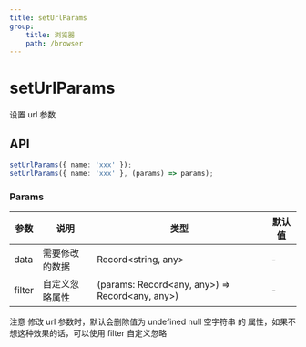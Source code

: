 ```yaml
---
title: setUrlParams
group:
    title: 浏览器
    path: /browser
---
```


# setUrlParams

设置 url 参数

## API

```ts
setUrlParams({ name: 'xxx' });
setUrlParams({ name: 'xxx' }, (params) => params);
```

### Params

| 参数   | 说明           | 类型                                            | 默认值 |
| ------ | -------------- | ----------------------------------------------- | ------ |
| data   | 需要修改的数据 | Record<string, any>                             | -      |
| filter | 自定义忽略属性 | (params: Record<any, any>) => Record<any, any>) | -      |

注意 修改 url 参数时，默认会删除值为 undefined null 空字符串 的 属性，如果不想这种效果的话，可以使用 filter 自定义忽略
